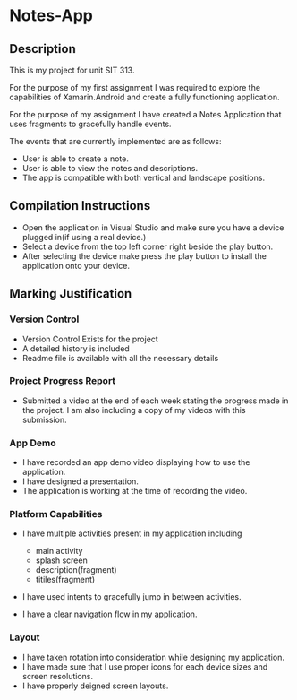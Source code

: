 # Notes-App

## Description

This is my project for unit SIT 313.

For the purpose of my first assignment I was required to explore the capabilities of Xamarin.Android and create a fully functioning application.

For the purpose of my assignment I have created a Notes Application that uses fragments to gracefully handle events.

The events that are currently implemented are as follows:

- User is able to create a note.
- User is able to view the notes and descriptions. 
- The app is compatible with both vertical and landscape positions.

## Compilation Instructions

- Open the application in Visual Studio and make sure you have a device plugged in(if using a real device.)
- Select a device from the top left corner right beside the play button.
- After selecting the device make press the play button to install the application onto your device. 


## Marking Justification

### Version Control

- Version Control Exists for the project 
- A detailed history is included
- Readme file is available with all the necessary details

### Project Progress Report

- Submitted a video at the end of each week stating the progress made in the project. I am also including a copy of my videos with this submission.

### App Demo

- I have recorded an app demo video displaying how to use the application.
- I have designed a presentation.
- The application is working at the time of recording the video. 

### Platform Capabilities

- I have multiple activities present in my application including

	- main activity
	- splash screen 
	- description(fragment)
	- titiles(fragment)

- I have used intents to gracefully jump in between activities.
- I have a clear navigation flow in my application.
 
### Layout 

- I have taken rotation into consideration while designing my application.
- I have made sure that I use proper icons for each device sizes and screen resolutions.
- I have properly deigned screen layouts.

